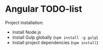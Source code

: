 Angular TODO-list
================

Project installation:

* Install Node.js
* Install Gulp globally (```npm install -g gulp```)
* Install project dependencies (```npm install```)